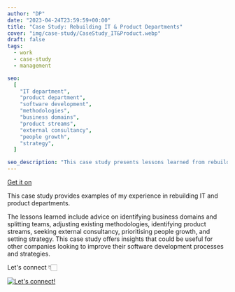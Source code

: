 ```yaml
---
author: "DP"
date: "2023-04-24T23:59:59+00:00"
title: "Case Study: Rebuilding IT & Product Departments"
cover: "img/case-study/CaseStudy_IT&Product.webp"
draft: false
tags:
  - work
  - case-study
  - management

seo:
  [
    "IT department",
    "product department",
    "software development",
    "methodologies",
    "business domains",
    "product streams",
    "external consultancy",
    "people growth",
    "strategy",
  ]

seo_description: "This case study presents lessons learned from rebuilding IT and product departments, including advice on identifying business domains, adjusting methodologies, seeking external consultancy, prioritizing people growth, and setting strategy. The insights provided can be valuable for companies looking to improve their software development processes and strategies."
---
```


<script src="https://gumroad.com/js/gumroad.js"></script>

<a class="gumroad-button" href="https://lalabuy.gumroad.com/l/rebuilding-it-product-departements">Get it on</a>

This case study provides examples of my experience in rebuilding IT and product departments.

The lessons learned include advice on identifying business domains and splitting teams, adjusting existing methodologies, identifying product streams, seeking external consultancy, prioritising people growth, and setting strategy. This case study offers insights that could be useful for other companies looking to improve their software development processes and strategies.

Let's connect 👇🏻

[![Let's connect!](https://img.shields.io/badge/linkedin-%230077B5.svg?style=for-the-badge&logo=linkedin&logoColor=white)](https://www.linkedin.com/in/mrpopov/)
